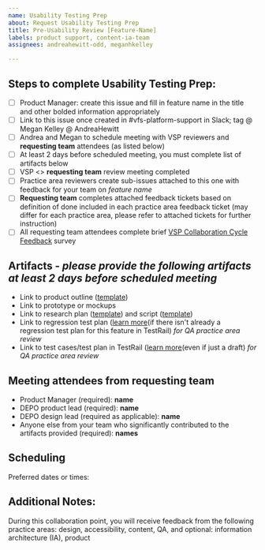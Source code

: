 ```yaml
---
name: Usability Testing Prep
about: Request Usability Testing Prep
title: Pre-Usability Review [Feature-Name]
labels: product support, content-ia-team
assignees: andreahewitt-odd, meganhkelley

---
```


## Steps to complete Usability Testing Prep: 
- [ ] Product Manager: create this issue and fill in feature name in the title and other bolded information appropriately
- [ ] Link to this issue once created in #vfs-platform-support in Slack; tag @ Megan Kelley @ AndreaHewitt
- [ ] Andrea and Megan to schedule meeting with VSP reviewers and **requesting team** attendees (as listed below)
- [ ] At least 2 days before scheduled meeting, you must complete list of artifacts below
- [ ] VSP <> **requesting team** review meeting completed
- [ ] Practice area reviewers create sub-issues attached to this one with feedback for your team on *feature name*
- [ ] **Requesting team** completes attached feedback tickets based on definition of done included in each practice area feedback ticket (may differ for each practice area, please refer to attached tickets for further instruction)
- [ ] All requesting team attendees complete brief [VSP Collaboration Cycle Feedback](https://adhoc.optimalworkshop.com/questions/20260uu8-0-0/questions/before) survey

## Artifacts - _please provide the following artifacts at least 2 days before scheduled meeting_
- Link to product outline ([template](https://github.com/department-of-veterans-affairs/va.gov-team/blob/master/platform/product-management/product-outline-template.md))
- Link to prototype or mockups
- Link to research plan ([template](https://github.com/department-of-veterans-affairs/va.gov-team/blob/master/platform/research/research-plan-template.md)) and script ([template](https://github.com/department-of-veterans-affairs/va.gov-team/blob/master/platform/research/planning/conversation-guide-template.md))
- Link to regression test plan ([learn more](https://github.com/department-of-veterans-affairs/va.gov-team/blob/master/platform/quality-assurance/qa-artifacts.md#regression-test-plan)(if there isn't already a regression test plan for this feature in TestRail) _for QA practice area review_
- Link to test cases/test plan in TestRail ([learn more](https://github.com/department-of-veterans-affairs/va.gov-team/blob/master/platform/quality-assurance/qa-artifacts.md#test-plan)(even if just a draft) _for QA practice area review_

## Meeting attendees from **requesting team**
- Product Manager (required): **name**
- DEPO product lead (required): **name**
- DEPO design lead (required as applicable): **name**
- Anyone else from your team who significantly contributed to the artifacts provided (required): **names**

## Scheduling
Preferred dates or times: 

## Additional Notes: 
During this collaboration point, you will receive feedback from the following practice areas: design, accessibility, content, QA, and optional: information architecture (IA), product
